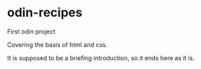 # odin-recipes
First odin project

Covering the basis of html and css.

It is supposed to be a briefing introduction, so it ends here as it is.

